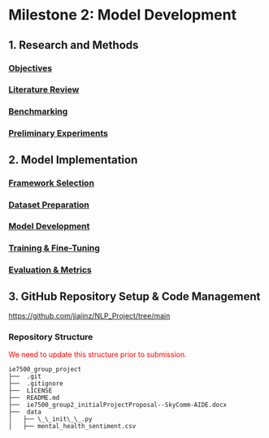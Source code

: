 # Milestone 2: Model Development

## 1. Research and Methods

### <u>Objectives</u>


### <u>Literature Review</u>


### <u>Benchmarking</u>


### <u>Preliminary Experiments</u>


## 2. Model Implementation


### <u>Framework Selection</u>


### <u>Dataset Preparation</u>


### <u>Model Development</u>


### <u>Training & Fine-Tuning</u>


### <u>Evaluation & Metrics</u>


## 3. GitHub Repository Setup & Code Management
https://github.com/jiajinz/NLP_Project/tree/main


### Repository Structure
<span style="color:red">
<p>We need to update this structure prior to submission.</p>
</span>

```
ie7500_group_project
├──  .git
├──  .gitignore
├──  LICENSE
├──  README.md
├──  ie7500_group2_initialProjectProposal--SkyComm-AIDE.docx
├──  data
│   ├── \_\_init\_\_.py
│   ├── mental_health_sentiment.csv
```